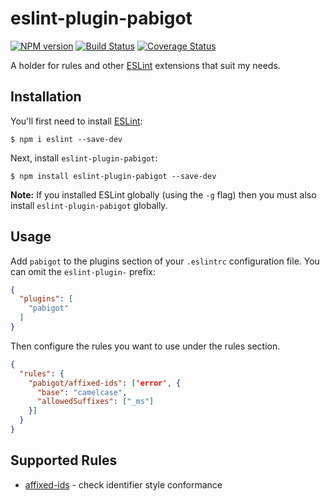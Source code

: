 # eslint-plugin-pabigot

[![NPM version](https://img.shields.io/npm/v/eslint-plugin-pabigot.svg)](https://www.npmjs.com/package/eslint-plugin-pabigot "View this project on NPM")
[![Build Status](https://travis-ci.org/pabigot/eslint-plugin-pabigot.svg?branch=master)](https://travis-ci.org/pabigot/eslint-plugin-pabigot "Check build status on TravisCI")
[![Coverage Status](https://coveralls.io/repos/pabigot/eslint-plugin-pabigot/badge.svg?branch=master&service=github)](https://coveralls.io/github/pabigot/eslint-plugin-pabigot?branch=master "Check coverage status on Coveralls")

A holder for rules and other [ESLint][] extensions that suit my needs.

## Installation

You'll first need to install [ESLint][]:

```
$ npm i eslint --save-dev
```

Next, install `eslint-plugin-pabigot`:

```
$ npm install eslint-plugin-pabigot --save-dev
```

**Note:** If you installed ESLint globally (using the `-g` flag) then
you must also install `eslint-plugin-pabigot` globally.

## Usage

Add `pabigot` to the plugins section of your `.eslintrc` configuration
file. You can omit the `eslint-plugin-` prefix:

```json
{
  "plugins": [
    "pabigot"
  ]
}
```


Then configure the rules you want to use under the rules section.

```json
{
  "rules": {
    "pabigot/affixed-ids": ['error', {
      "base": "camelcase",
      "allowedSuffixes": ["_ms"]
    }]
  }
}
```

## Supported Rules

* [affixed-ids](docs/rules/affixed-ids.md) - check identifier style conformance

[ESLint]: http://eslint.org
